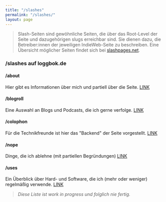 ```yaml
---
title: "/slashes"
permalink: "/slashes/"
layout: page
---
```


> Slash-Seiten sind gewöhnliche Seiten, die über das Root-Level der Seite und dazugehörigen slugs erreichbar sind. Sie dienen dazu, die Betreiber:innen der jeweiligen IndieWeb-Seite zu beschreiben. Eine Übersicht möglicher Seiten findet sich bei [slashpages.net](https://slashpages.net/).

### /slashes auf loggbok.de

#### /about
Hier gibt es Informationen über mich und partiell über die Seite. [LINK](/about/)

#### /blogroll
Eine Auswahl an Blogs und Podcasts, die ich gerne verfolge. [LINK](/blogroll/)

#### /colophon
Für die Technikfreunde ist hier das "Backend" der Seite vorgestellt. [LINK](/colophon/)

#### /nope
Dinge, die ich ablehne (mit partiellen Begründungen) [LINK](/nope/)

#### /uses
Ein Überblick über Hard- und Software, die ich (mehr oder weniger) regelmäßig verwende. [LINK](/uses/)


> *Diese Liste ist work in progress und folglich nie fertig.*